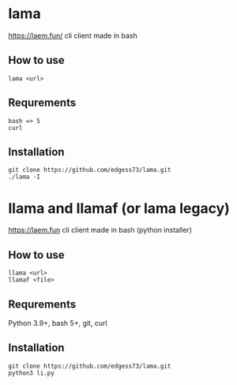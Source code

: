 # lama
https://laem.fun/ cli client made in bash
## How to use
`lama <url>`
## Requrements   
`bash => 5`  
`curl`  
## Installation 
`git clone https://github.com/edgess73/lama.git`  
`./lama -I`  
# llama and llamaf (or lama legacy)
https://laem.fun cli client made in bash (python installer)
## How to use
`llama <url>`  
`llamaf <file>`  
## Requrements
Python 3.9+, bash 5+, git, curl
## Installation
`git clone https://github.com/edgess73/lama.git`  
`python3 li.py`
